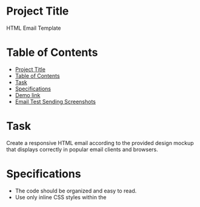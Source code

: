 # Project Title

HTML Email Template 

# Table of Contents

- [Project Title](#project-title)
- [Table of Contents](#table-of-contents)
- [Task](#task)
- [Specifications](#specifications)
- [Demo link](#demo-link)
- [Email Test Sending Screenshots](#email-test-sending-screenshots)

# Task
Create a responsive HTML email according to the provided design mockup that displays correctly in popular email clients and browsers.

# Specifications
- The code should be organized and easy to read.
- Use only inline CSS styles within the <style> tag or directly in the tag attributes (style="").
- Images should be embedded using Base64 encoding *
- All buttons and links should lead to https://www.google.com/
- Make the adaptation for mobile devices for your discretion, but try to minimize the use of media queries for responsiveness.
  
&#42; <i>According to <a href="https://www.caniemail.com/features/image-base64" target="_blank">Can I Email?</a>, Gmail does not support Base64, so for email testing, I took the template from the <a href="https://github.com/sofiiaruban/mylogo-email/tree/feat/absolute-link" target="_blank">feat/absolute-link</a> branch.</i>
# Demo link 
Access my template at <a href="https://sofiiaruban.github.io/mylogo-email/">link</a>

# Email Test Sending Screenshots 

## Gmail Desktop

![google desk](https://github.com/user-attachments/assets/11d4c05c-5531-452d-8c6c-929b3f776e3f)

## Gmail Mobile
<div align="center">
  <table>
    <tr>
      <td style="text-align: center; vertical-align: middle;">
        <img src="https://github.com/user-attachments/assets/9b675c30-a1a9-4322-aa44-a62d3ef4a2cf" 
             alt="Screenshot_20241225-233106_Gmail" 
             style="display: block; margin: 0 auto;">
      </td>
      <td style="text-align: center; vertical-align: middle;">
        <img src="https://github.com/user-attachments/assets/6c160c3a-845b-4d9a-8bf8-c8c86f6a856a" 
             alt="Screenshot_20241225-233133_Gmail" 
             style="display: block; margin: 0 auto;">
      </td>
    </tr>
  </table>
</div>


## Outlook Desktop

![outlook desk](https://github.com/user-attachments/assets/f883c4b4-fd96-4a70-889f-a1c08e369d68)

## Outlook Mobile
<div align="center">
  <table>
    <tr>
      <td style="text-align: center; vertical-align: middle;">
        <img src="https://github.com/user-attachments/assets/775f1d31-8bf7-4dda-8c5f-dd9397757e28" 
             alt="Screenshot_20241225-225410_Outlook" 
             style="display: block; margin: 0 auto;">
      </td>
      <td style="text-align: center; vertical-align: middle;">
        <img src="https://github.com/user-attachments/assets/a2b0f3af-c636-4d71-b65b-2429ca630619" 
             alt="Screenshot_20241225-221241_Outlook" 
             style="display: block; margin: 0 auto;">
      </td>
    </tr>
  </table>
</div>

